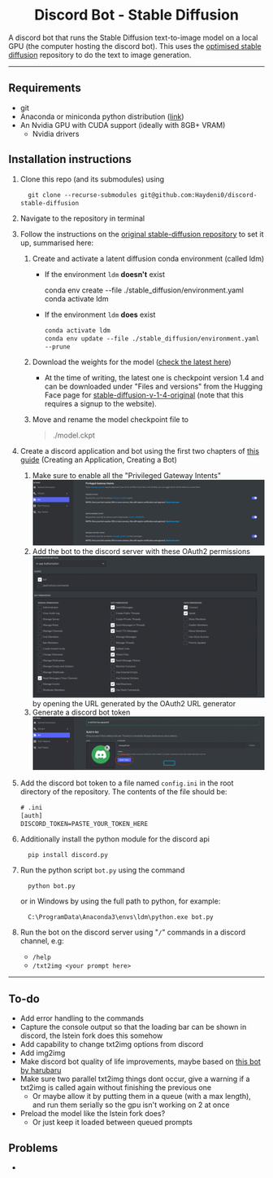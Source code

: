 <h1 align="center">Discord Bot - Stable Diffusion</h1>

A discord bot that runs the Stable Diffusion text-to-image model on a local GPU (the computer hosting the discord bot). This uses the [optimised stable diffusion](https://github.com/basujindal/stable-diffusion) repository to do the text to image generation.

---

## Requirements
- git
- Anaconda or miniconda python distribution ([link](https://conda.io/projects/conda/en/latest/user-guide/install/windows.html))
- An Nvidia GPU with CUDA support (ideally with 8GB+ VRAM)
  - Nvidia drivers


## Installation instructions

1. Clone this repo (and its submodules) using

         git clone --recurse-submodules git@github.com:Haydeni0/discord-stable-diffusion

2. Navigate to the repository in terminal
3. Follow the instructions on the [original stable-diffusion repository](https://github.com/CompVis/stable-diffusion) to set it up, summarised here:
   1. Create and activate a latent diffusion conda environment (called ldm)

      - If the environment ```ldm``` **doesn't** exist

           conda env create --file ./stable_diffusion/environment.yaml
           conda activate ldm
      
      - If the environment ```ldm``` **does** exist

            conda activate ldm
            conda env update --file ./stable_diffusion/environment.yaml --prune

   2. Download the weights for the model ([check the latest here](https://huggingface.co/CompVis/stable-diffusion))
      - At the time of writing, the latest one is checkpoint version 1.4 and can be downloaded under "Files and versions" from the Hugging Face page for [stable-diffusion-v-1-4-original](https://huggingface.co/CompVis/stable-diffusion-v-1-4-original) (note that this requires a signup to the website).
   3. Move and rename the model checkpoint file to 
      > ./model.ckpt
      
4. Create a discord application and bot using the first two chapters of [this guide](https://realpython.com/how-to-make-a-discord-bot-python/) (Creating an Application, Creating a Bot)
   1. Make sure to enable all the "Privileged Gateway Intents"
      ![](/readme_media/PrivilegedGatewayIntents.png)
   2. Add the bot to the discord server with these OAuth2 permissions
      ![](/readme_media//OAuth2Permissions.png)
      by opening the URL generated by the OAuth2 URL generator
   3. Generate a discord bot token
      ![](/readme_media/DiscordBotToken.png)
5. Add the discord bot token to a file named ```config.ini``` in the root directory of the repository. The contents of the file should be:
   
   ```
   # .ini
   [auth]
   DISCORD_TOKEN=PASTE_YOUR_TOKEN_HERE
   ```
6. Additionally install the python module for the discord api
      
         pip install discord.py
7. Run the python script ```bot.py``` using the command

         python bot.py
   
   or in Windows by using the full path to python, for example:

         C:\ProgramData\Anaconda3\envs\ldm\python.exe bot.py
8. Run the bot on the discord server using "```/```" commands in a discord channel, e.g:
   - ```/help```
   - ```/txt2img <your prompt here>```


---

## To-do
- Add error handling to the commands
- Capture the console output so that the loading bar can be shown in discord, the lstein fork does this somehow
- Add capability to change txt2img options from discord
- Add img2img
- Make discord bot quality of life improvements, maybe based on [this bot by harubaru](https://github.com/harubaru/discord-stable-diffusion)
- Make sure two parallel txt2img things dont occur, give a warning if a txt2img is called again without finishing the previous one
  - Or maybe allow it by putting them in a queue (with a max length), and run them serially so the gpu isn't working on 2 at once
- Preload the model like the lstein fork does?
  - Or just keep it loaded between queued prompts



## Problems
- 




